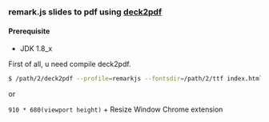 ### remark.js slides to pdf using [deck2pdf](https://github.com/melix/deck2pdf)

#### Prerequisite

+ JDK 1.8\_x

First of all, u need compile deck2pdf.

```bash
$ /path/2/deck2pdf --profile=remarkjs --fontsdir=/path/2/ttf index.html slides.pdf
```

or

`910 * 680(viewport height)` + Resize Window Chrome extension
